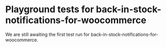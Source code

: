 # Playground tests for back-in-stock-notifications-for-woocommerce
We are still awaiting the first test run for back-in-stock-notifications-for-woocommerce.
